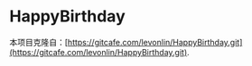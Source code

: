 HappyBirthday
=============

本项目克隆自：[https://gitcafe.com/levonlin/HappyBirthday.git](https://gitcafe.com/levonlin/HappyBirthday.git).
